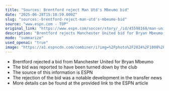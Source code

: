 ```yaml
---
title: "Sources: Brentford reject Man Utd's Mbeumo bid"
date: "2025-06-28T15:10:59.000Z"
slug: "sources:-brentford-reject-man-utd's-mbeumo-bid"
source: "www.espn.com - TOP"
original_link: "https://www.espn.com/soccer/story/_/id/45598168/man-united-transfer-news-bryan-mbeumo-rejected-brentford"
description: "Brentford rejects Manchester United bid for Bryan Mbeumo, according to ESPN."
mode: "summarize"
used_openai: "true"
image: "https://a1.espncdn.com/combiner/i?img=%2Fphoto%2F2024%2F1008%2Fr1397761_1296x729_16%2D9.jpg"
---
```


- Brentford rejected a bid from Manchester United for Bryan Mbeumo
- The bid was reported to have been turned down by the club
- The source of this information is ESPN
- The rejection of the bid was a notable development in the transfer news
- More details can be found at the provided link to the ESPN article